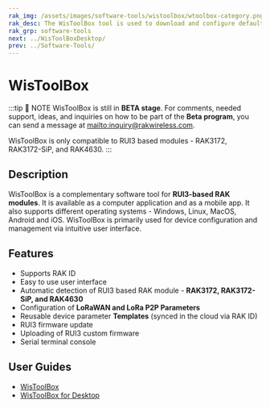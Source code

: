 ```yaml
---
rak_img: /assets/images/software-tools/wistoolbox/wtoolbox-category.png
rak_desc: The WisToolBox tool is used to download and configure default or custom firmware to RAKwireless products.  
rak_grp: software-tools
next: ../WisToolBoxDesktop/
prev: ../Software-Tools/
---
```


# WisToolBox 

:::tip 📝 NOTE
WisToolBox is still in **BETA stage**. For comments, needed support, ideas, and inquiries on how to be part of the **Beta program**, you can send a message at [mailto:inquiry@rakwireless.com](inquiry@rakwireless.com).

WisToolBox is only compatible to RUI3 based modules - RAK3172, RAK3172-SiP, and RAK4630.
:::

## Description

WisToolBox is a complementary software tool for **RUI3-based RAK modules**. It is available as a computer application and as a mobile app. It also supports different operating systems - Windows, Linux, MacOS, Android and iOS. WisToolBox is primarily used for device configuration and management via intuitive user interface.

## Features

- Supports RAK ID
- Easy to use user interface
- Automatic detection of RUI3 based RAK module - **RAK3172, RAK3172-SiP, and RAK4630**
- Configuration of **LoRaWAN and LoRa P2P Parameters**
- Reusable device parameter **Templates** (synced in the cloud via RAK ID)
- RUI3 firmware update
- Uploading of RUI3 custom firmware
- Serial terminal console

## User Guides
 
- [WisToolBox](/Product-Categories/Software-Tools/WisToolBox/WisToolBoxMobile/)
- [WisToolBox for Desktop](/Product-Categories/Software-Tools/WisToolBox/WisToolBoxDesktop/)


